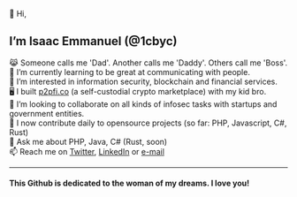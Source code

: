 👋 Hi,
## I’m Isaac Emmanuel (@1cbyc)

  😹 Someone calls me 'Dad'. Another calls me 'Daddy'. Others call me 'Boss'. <br>
  🌱 I’m currently learning to be great at communicating with people.<br>
  👀 I’m interested in information security, blockchain and financial services.<br>
  🖥 I built [p2pfi.co](https://alpha.p2pfi.co) (a self-custodial crypto marketplace) with my kid bro.<br>
  💞️ I’m looking to collaborate on all kinds of infosec tasks with startups and government entities.<br>
  🔭 I now contribute daily to opensource projects (so far: PHP, Javascript, C#, Rust) <br>
  🥋 Ask me about PHP, Java, C# (Rust, soon)<br>
  📫 Reach me on [Twitter](https://twitter.com/1cbyc), [LinkedIn](https://linkedin.com/in/isaacnsisong) or [e-mail](mailto:isaacnsisong@gmail.com?subject=[GitHub]) <br>
 <!-- 📫 Reach me via email: me@theirdaddy.com || isaacnsisong@gmail.com <br>-->
 <!-- 👀 I even have a blog, see https://theirdaddy.com  -->
  

<hr>

#### This Github  is dedicated to the woman of my dreams. I love you!
